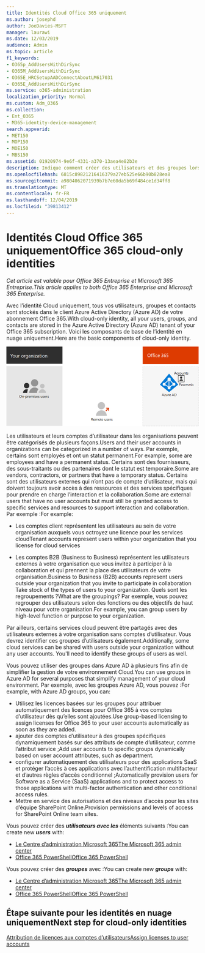 ```yaml
---
title: Identités Cloud Office 365 uniquement
ms.author: josephd
author: JoeDavies-MSFT
manager: laurawi
ms.date: 12/03/2019
audience: Admin
ms.topic: article
f1_keywords:
- O365p_AddUsersWithDirSync
- O365M_AddUsersWithDirSync
- O365E_HRCSetupAADConnectAboutLM617031
- O365E_AddUsersWithDirSync
ms.service: o365-administration
localization_priority: Normal
ms.custom: Adm_O365
ms.collection:
- Ent_O365
- M365-identity-device-management
search.appverid:
- MET150
- MOP150
- MOE150
- MBS150
ms.assetid: 01920974-9e6f-4331-a370-13aea4e82b3e
description: Indique comment créer des utilisateurs et des groupes lorsque votre abonnement Office 365 utilise des identités de Cloud uniquement.
ms.openlocfilehash: 6815c89821216416379a27eb525e66b90b828ea8
ms.sourcegitcommit: a9804062071939b7b7e60da5b69f484ce1d34ff8
ms.translationtype: MT
ms.contentlocale: fr-FR
ms.lasthandoff: 12/04/2019
ms.locfileid: "39813412"
---
```

# <a name="office-365-cloud-only-identities"></a><span data-ttu-id="a8ef6-103">Identités Cloud Office 365 uniquement</span><span class="sxs-lookup"><span data-stu-id="a8ef6-103">Office 365 cloud-only identities</span></span>

<span data-ttu-id="a8ef6-104">*Cet article est valable pour Office 365 Entreprise et Microsoft 365 Entreprise*.</span><span class="sxs-lookup"><span data-stu-id="a8ef6-104">*This article applies to both Office 365 Enterprise and Microsoft 365 Enterprise.*</span></span>

<span data-ttu-id="a8ef6-105">Avec l’identité Cloud uniquement, tous vos utilisateurs, groupes et contacts sont stockés dans le client Azure Active Directory (Azure AD) de votre abonnement Office 365.</span><span class="sxs-lookup"><span data-stu-id="a8ef6-105">With cloud-only identity, all your users, groups, and contacts are stored in the Azure Active Directory (Azure AD) tenant of your Office 365 subscription.</span></span> <span data-ttu-id="a8ef6-106">Voici les composants de base de l’identité en nuage uniquement.</span><span class="sxs-lookup"><span data-stu-id="a8ef6-106">Here are the basic components of cloud-only identity.</span></span>
 
![](./media/about-office-365-identity/cloud-only-identity.png)

<span data-ttu-id="a8ef6-107">Les utilisateurs et leurs comptes d’utilisateur dans les organisations peuvent être catégorisés de plusieurs façons.</span><span class="sxs-lookup"><span data-stu-id="a8ef6-107">Users and their user accounts in organizations can be categorized in a number of ways.</span></span> <span data-ttu-id="a8ef6-108">Par exemple, certains sont employés et ont un statut permanent.</span><span class="sxs-lookup"><span data-stu-id="a8ef6-108">For example, some are employees and have a permanent status.</span></span> <span data-ttu-id="a8ef6-109">Certains sont des fournisseurs, des sous-traitants ou des partenaires dont le statut est temporaire.</span><span class="sxs-lookup"><span data-stu-id="a8ef6-109">Some are vendors, contractors, or partners that have a temporary status.</span></span> <span data-ttu-id="a8ef6-110">Certains sont des utilisateurs externes qui n’ont pas de compte d’utilisateur, mais qui doivent toujours avoir accès à des ressources et des services spécifiques pour prendre en charge l’interaction et la collaboration.</span><span class="sxs-lookup"><span data-stu-id="a8ef6-110">Some are external users that have no user accounts but must still be granted access to specific services and resources to support interaction and collaboration.</span></span> <span data-ttu-id="a8ef6-111">Par exemple :</span><span class="sxs-lookup"><span data-stu-id="a8ef6-111">For example:</span></span>

- <span data-ttu-id="a8ef6-112">Les comptes client représentent les utilisateurs au sein de votre organisation auxquels vous octroyez une licence pour les services cloud</span><span class="sxs-lookup"><span data-stu-id="a8ef6-112">Tenant accounts represent users within your organization that you license for cloud services</span></span>

- <span data-ttu-id="a8ef6-113">Les comptes B2B (Business to Business) représentent les utilisateurs externes à votre organisation que vous invitez à participer à la collaboration et qui prennent la place des utilisateurs de votre organisation.</span><span class="sxs-lookup"><span data-stu-id="a8ef6-113">Business to Business (B2B) accounts represent users outside your organization that you invite to participate in collaboration Take stock of the types of users to your organization.</span></span> <span data-ttu-id="a8ef6-114">Quels sont les regroupements ?</span><span class="sxs-lookup"><span data-stu-id="a8ef6-114">What are the groupings?</span></span> <span data-ttu-id="a8ef6-115">Par exemple, vous pouvez regrouper des utilisateurs selon des fonctions ou des objectifs de haut niveau pour votre organisation.</span><span class="sxs-lookup"><span data-stu-id="a8ef6-115">For example, you can group users by high-level function or purpose to your organization.</span></span>

<span data-ttu-id="a8ef6-p104">Par ailleurs, certains services cloud peuvent être partagés avec des utilisateurs externes à votre organisation sans comptes d’utilisateur. Vous devrez identifier ces groupes d’utilisateurs également.</span><span class="sxs-lookup"><span data-stu-id="a8ef6-p104">Additionally, some cloud services can be shared with users outside your organization without any user accounts. You'll need to identify these groups of users as well.</span></span>

<span data-ttu-id="a8ef6-118">Vous pouvez utiliser des groupes dans Azure AD à plusieurs fins afin de simplifier la gestion de votre environnement Cloud.</span><span class="sxs-lookup"><span data-stu-id="a8ef6-118">You can use groups in Azure AD for several purposes that simplify management of your cloud environment.</span></span> <span data-ttu-id="a8ef6-119">Par exemple, avec les groupes Azure AD, vous pouvez :</span><span class="sxs-lookup"><span data-stu-id="a8ef6-119">For example, with Azure AD groups, you can:</span></span>

- <span data-ttu-id="a8ef6-120">Utilisez les licences basées sur les groupes pour attribuer automatiquement des licences pour Office 365 à vos comptes d’utilisateur dès qu’elles sont ajoutées.</span><span class="sxs-lookup"><span data-stu-id="a8ef6-120">Use group-based licensing to assign licenses for Office 365 to your user accounts automatically as soon as they are added.</span></span>
- <span data-ttu-id="a8ef6-121">ajouter des comptes d’utilisateur à des groupes spécifiques dynamiquement basés sur des attributs de compte d’utilisateur, comme l’attribut service ;</span><span class="sxs-lookup"><span data-stu-id="a8ef6-121">Add user accounts to specific groups dynamically based on user account attributes, such as department.</span></span>
- <span data-ttu-id="a8ef6-122">configurer automatiquement des utilisateurs pour des applications SaaS et protéger l’accès à ces applications avec l’authentification multifacteur et d’autres règles d’accès conditionnel ;</span><span class="sxs-lookup"><span data-stu-id="a8ef6-122">Automatically provision users for Software as a Service (SaaS) applications and to protect access to those applications with multi-factor authentication and other conditional access rules.</span></span>
- <span data-ttu-id="a8ef6-123">Mettre en service des autorisations et des niveaux d’accès pour les sites d’équipe SharePoint Online.</span><span class="sxs-lookup"><span data-stu-id="a8ef6-123">Provision permissions and levels of access for SharePoint Online team sites.</span></span>

<span data-ttu-id="a8ef6-124">Vous pouvez créer des ***utilisateurs avec les*** éléments suivants :</span><span class="sxs-lookup"><span data-stu-id="a8ef6-124">You can create new ***users*** with:</span></span>

- [<span data-ttu-id="a8ef6-125">Le Centre d’administration Microsoft 365</span><span class="sxs-lookup"><span data-stu-id="a8ef6-125">The Microsoft 365 admin center</span></span>](https://docs.microsoft.com/office365/admin/add-users/add-users)
- [<span data-ttu-id="a8ef6-126">Office 365 PowerShell</span><span class="sxs-lookup"><span data-stu-id="a8ef6-126">Office 365 PowerShell</span></span>](https://docs.microsoft.com/office365/enterprise/powershell/create-user-accounts-with-office-365-powershell)

<span data-ttu-id="a8ef6-127">Vous pouvez créer des ***groupes*** avec :</span><span class="sxs-lookup"><span data-stu-id="a8ef6-127">You can create new ***groups*** with:</span></span>

- [<span data-ttu-id="a8ef6-128">Le Centre d’administration Microsoft 365</span><span class="sxs-lookup"><span data-stu-id="a8ef6-128">The Microsoft 365 admin center</span></span>](https://docs.microsoft.com/office365/admin/create-groups/create-groups)
- [<span data-ttu-id="a8ef6-129">Office 365 PowerShell</span><span class="sxs-lookup"><span data-stu-id="a8ef6-129">Office 365 PowerShell</span></span>](https://docs.microsoft.com/office365/enterprise/powershell/manage-office-365-groups-with-powershell)


## <a name="next-step-for-cloud-only-identities"></a><span data-ttu-id="a8ef6-130">Étape suivante pour les identités en nuage uniquement</span><span class="sxs-lookup"><span data-stu-id="a8ef6-130">Next step for cloud-only identities</span></span>

[<span data-ttu-id="a8ef6-131">Attribution de licences aux comptes d’utilisateurs</span><span class="sxs-lookup"><span data-stu-id="a8ef6-131">Assign licenses to user accounts</span></span>](assign-licenses-to-user-accounts.md)
